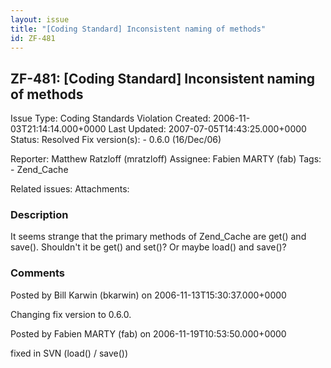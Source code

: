 ```yaml
---
layout: issue
title: "[Coding Standard] Inconsistent naming of methods"
id: ZF-481
---
```


ZF-481: [Coding Standard] Inconsistent naming of methods
--------------------------------------------------------

 Issue Type: Coding Standards Violation Created: 2006-11-03T21:14:14.000+0000 Last Updated: 2007-07-05T14:43:25.000+0000 Status: Resolved Fix version(s): - 0.6.0 (16/Dec/06)
 
 Reporter:  Matthew Ratzloff (mratzloff)  Assignee:  Fabien MARTY (fab)  Tags: - Zend\_Cache
 
 Related issues: 
 Attachments: 
### Description

It seems strange that the primary methods of Zend\_Cache are get() and save(). Shouldn't it be get() and set()? Or maybe load() and save()?

 

 

### Comments

Posted by Bill Karwin (bkarwin) on 2006-11-13T15:30:37.000+0000

Changing fix version to 0.6.0.

 

 

Posted by Fabien MARTY (fab) on 2006-11-19T10:53:50.000+0000

fixed in SVN (load() / save())

 

 